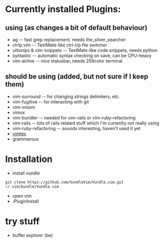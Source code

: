 # Currently installed Plugins:

## using (as changes a bit of default behaviour)

* ag -- fast grep replacement, needs the_silver_searcher
* ctrlp.vim -- TextMate-like ctrl-t/p file switcher
* ultisnips & vim-snippets -- TextMate-like code snippets, needs python
* syntastic -- automatic syntax checking on save, can be CPU-heavy
* vim-airline -- nice statusbar, needs 256color terminal

## should be using (added, but not sure if I keep them)

* vim-surround -- for changing strings delimiters, etc.
* vim-fugitive -- for interacting with git
* vim-vroom
* vimux
* vim-bundler -- needed for vim-rails or vim-ruby-refactoring
* vim-rails -- lots of rails related stuff which I'm currenlty not really using
* vim-ruby-refactoring -- sounds interesting, haven't used it yet
* [vimtex](https://github.com/lervag/vimtex)
* grammarous

# Installation

* install vundle

~~~
git clone https://github.com/VundleVim/Vundle.vim.git ~/.vim/bundle/Vundle.vim
~~~

* open vim
* :PluginInstall

# try stuff

* buffer explorer (<leader>be)
